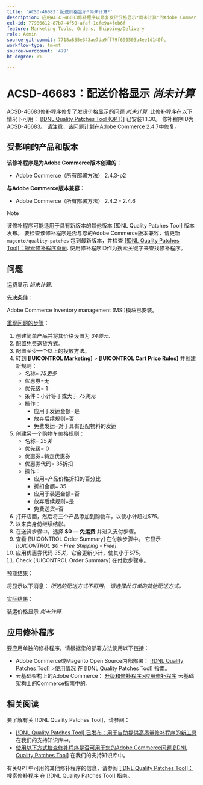 ```yaml
---
title: 'ACSD-46683：配送价格显示*尚未计算*'
description: 应用ACSD-46683修补程序以修复发货价格显示*尚未计算*的Adobe Commerce问题。
exl-id: 77986612-87b7-4f50-afaf-1cfe9a4feb6f
feature: Marketing Tools, Orders, Shipping/Delivery
role: Admin
source-git-commit: 7718a835e343ae7da9ff79f690503b4ee1d140fc
workflow-type: tm+mt
source-wordcount: '479'
ht-degree: 0%

---
```


# ACSD-46683：配送价格显示 *尚未计算*

ACSD-46683修补程序修复了发货价格显示的问题 *尚未计算*. 此修补程序在以下情况下可用： [[!DNL Quality Patches Tool (QPT)]](/help/announcements/adobe-commerce-announcements/magento-quality-patches-released-new-tool-to-self-serve-quality-patches.md) 已安装1.1.30。 修补程序ID为ACSD-46683。 请注意，该问题计划在Adobe Commerce 2.4.7中修复。

## 受影响的产品和版本

**该修补程序是为Adobe Commerce版本创建的：**

* Adobe Commerce（所有部署方法） 2.4.3-p2

**与Adobe Commerce版本兼容：**

* Adobe Commerce（所有部署方法） 2.4.2 - 2.4.6

>[!NOTE]
>
>该修补程序可能适用于具有新版本的其他版本 [!DNL Quality Patches Tool] 版本发布。 要检查该修补程序是否与您的Adobe Commerce版本兼容，请更新 `magento/quality-patches` 包到最新版本，并检查 [[!DNL Quality Patches Tool]：搜索修补程序页面](https://experienceleague.adobe.com/tools/commerce-quality-patches/index.html). 使用修补程序ID作为搜索关键字来查找修补程序。

## 问题

运费显示 *尚未计算*.

<u>先决条件</u>：

Adobe Commerce Inventory management (MSI)模块已安装。

<u>重现问题的步骤</u>：

1. 创建简单产品并将其价格设置为 *34美元*.
1. 配置免费送货方式。
1. 配置至少一个以上的投放方法。
1. 转到 **[!UICONTROL Marketing]** > **[!UICONTROL Cart Price Rules]** 并创建新规则：
   * 名称= *75更多*
   * 优惠券=无
   * 优先级= 1
   * 条件：小计等于或大于 *75美元*
   * 操作：
      * 应用于发运金额=是
      * 放弃后续规则=否
      * 免费发运=对于具有匹配物料的发运
1. 创建另一个购物车价格规则：
   * 名称= *35关*
   * 优先级= 0
   * 优惠券=特定优惠券
   * 优惠券代码= 35折扣
   * 操作：
      * 应用=产品价格折扣的百分比
      * 折扣金额= 35
      * 应用于装运金额=否
      * 放弃后续规则=是
      * 免费送货=否
1. 打开店面，然后将三个产品添加到购物车，以使小计超过$75。
1. 以来宾身份继续结帐。
1. 在送货步骤中，选择 **$0 — 免运费** 并进入支付步骤。
1. 查看 [!UICONTROL Order Summary] 在付款步骤中。 它显示 *[!UICONTROL $0 - Free Shipping - Free]*.
1. 应用优惠券代码 *35关*，它会更新小计，使其小于$75。
1. Check [!UICONTROL Order Summary] 在付款步骤中。

<u>预期结果</u>：

将显示以下消息： *所选的配送方式不可用。 请选择此订单的其他配送方式。*

<u>实际结果</u>：

装运价格显示 *尚未计算*.

## 应用修补程序

要应用单独的修补程序，请根据您的部署方法使用以下链接：

* Adobe Commerce或Magento Open Source内部部署： [[!DNL Quality Patches Tool] >使用情况](https://experienceleague.adobe.com/docs/commerce-operations/tools/quality-patches-tool/usage.html) 在 [!DNL Quality Patches Tool] 指南。
* 云基础架构上的Adobe Commerce： [升级和修补程序>应用修补程序](https://experienceleague.adobe.com/docs/commerce-cloud-service/user-guide/develop/upgrade/apply-patches.html) 云基础架构上的Commerce指南中的。

## 相关阅读

要了解有关 [!DNL Quality Patches Tool]，请参阅：

* [[!DNL Quality Patches Tool] 已发布：用于自助提供高质量修补程序的新工具](/help/announcements/adobe-commerce-announcements/magento-quality-patches-released-new-tool-to-self-serve-quality-patches.md) 在我们的支持知识库中。
* [使用以下方式检查修补程序是否可用于您的Adobe Commerce问题 [!DNL Quality Patches Tool]](/help/support-tools/patches-available-in-qpt-tool/check-patch-for-magento-issue-with-magento-quality-patches.md) 在我们的支持知识库中。

有关QPT中可用的其他修补程序的信息，请参阅 [[!DNL Quality Patches Tool]：搜索修补程序](https://experienceleague.adobe.com/tools/commerce-quality-patches/index.html) 在 [!DNL Quality Patches Tool] 指南。
